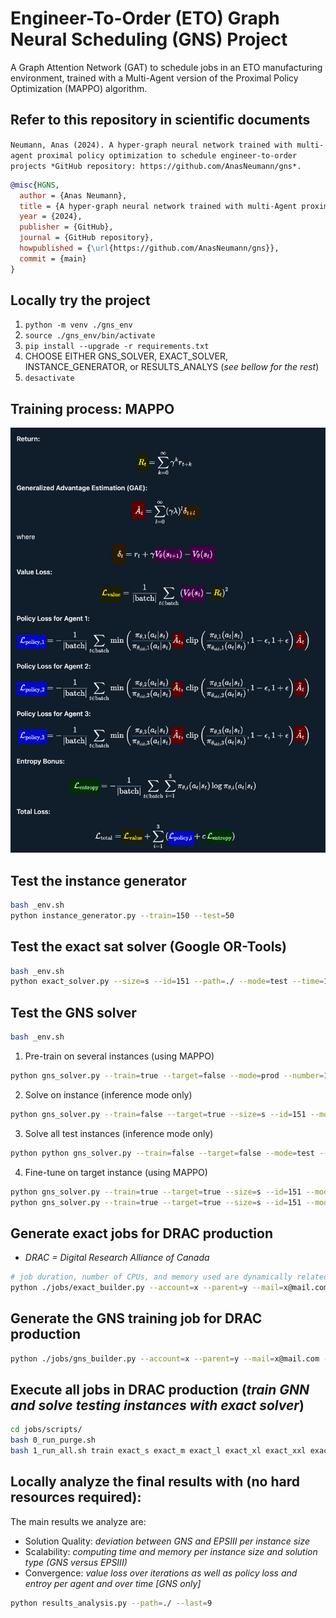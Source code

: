 # Engineer-To-Order (ETO) Graph Neural Scheduling (GNS) Project
A Graph Attention Network (GAT) to schedule jobs in an ETO manufacturing environment, trained with a Multi-Agent version of the Proximal Policy Optimization (MAPPO) algorithm.

## Refer to this repository in scientific documents
`Neumann, Anas (2024). A hyper-graph neural network trained with multi-agent proximal policy optimization to schedule engineer-to-order projects *GitHub repository: https://github.com/AnasNeumann/gns*.`

```bibtex
@misc{HGNS,
  author = {Anas Neumann},
  title = {A hyper-graph neural network trained with multi-Agent proximal policy optimization to schedule engineer-to-order projects},
  year = {2024},
  publisher = {GitHub},
  journal = {GitHub repository},
  howpublished = {\url{https://github.com/AnasNeumann/gns}},
  commit = {main}
}
```

## Locally try the project
1. `python -m venv ./gns_env`
2. `source ./gns_env/bin/activate`
3. `pip install --upgrade -r requirements.txt`
4. CHOOSE EITHER GNS_SOLVER, EXACT_SOLVER, INSTANCE_GENERATOR, or RESULTS_ANALYS (_see bellow for the rest_)
5. `desactivate`

## Training process: MAPPO
<img src="/documentation/MAPPOLoss.png" alt="training-algorithm" width="650" height="auto">

## Test the instance generator
```bash
bash _env.sh
python instance_generator.py --train=150 --test=50
```

## Test the exact sat solver (Google OR-Tools) 
```bash
bash _env.sh
python exact_solver.py --size=s --id=151 --path=./ --mode=test --time=1
```

## Test the GNS solver
```bash
bash _env.sh
```
1. Pre-train on several instances (using MAPPO) 
```bash
python gns_solver.py --train=true --target=false --mode=prod --number=1 --interactive=true --path=./
```
2. Solve on instance (inference mode only) 
```bash
python gns_solver.py --train=false --target=true --size=s --id=151 --mode=test --path=./ --number=1
```
3. Solve all test instances (inference mode only) 
```bash
python python gns_solver.py --train=false --target=false --mode=test --path=./ --number=1
```
4. Fine-tune on target instance (using MAPPO) 
```bash
python gns_solver.py --train=true --target=true --size=s --id=151 --mode=prod --use_pretrain=true --interactive=false --path=./ --number=1
python gns_solver.py --train=true --target=true --size=s --id=151 --mode=prod --use_pretrain=false --interactive=true --path=./ --number=1
```

## Generate exact jobs for DRAC production
* _DRAC = Digital Research Alliance of Canada_
```bash
# job duration, number of CPUs, and memory used are dynamically related to the instance size (no GPU/TPU for exact jobs)
python ./jobs/exact_builder.py --account=x --parent=y --mail=x@mail.com
```

## Generate the GNS training job for DRAC production
```bash
python ./jobs/gns_builder.py --account=x --parent=y --mail=x@mail.com --time=32 --memory=16 --cpu=1 --number=1
```

## Execute all jobs in DRAC production (_train GNN and solve testing instances with exact solver_)
```bash
cd jobs/scripts/
bash 0_run_purge.sh
bash 1_run_all.sh train exact_s exact_m exact_l exact_xl exact_xxl exact_xxxl
```

## Locally analyze the final results with (no hard resources required): 
The main results we analyze are:
* Solution Quality: _deviation between GNS and EPSIII per instance size_
* Scalability: _computing time and memory per instance size and solution type (GNS versus EPSIII)_
* Convergence: _value loss over iterations as well as policy loss and entroy per agent and over time [GNS only]_
```bash
python results_analysis.py --path=./ --last=9
```